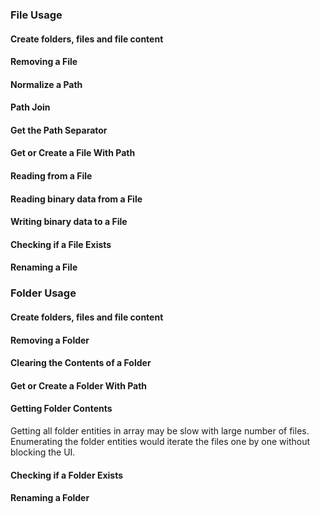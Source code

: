 <snippet id='fs-create-import-code'/>

### File Usage

#### Create folders, files and file content
<snippet id='fs-create-all-code'/>

#### Removing a File
<snippet id='fs-delete-file-code'/>

#### Normalize a Path
<snippet id='fs-paths-normalize-code'/>

#### Path Join
<snippet id='fs-paths-join-code'/>

#### Get the Path Separator
<snippet id='fs-paths-separator-code'/>

#### Get or Create a File With Path
<snippet id='fs-paths-create-file-code'/>

#### Reading from a File
<snippet id='fs-read-text-code'/>

#### Reading binary data from a File
<snippet id='fs-read-sync-code'/>

#### Writing binary data to a File
<snippet id='fs-write-sync-code'/>

#### Checking if a File Exists
<snippet id='fs-file-exists-check-code'/>

#### Renaming a File
<snippet id='fs-update-rename-file-code'/>


### Folder Usage

#### Create folders, files and file content
<snippet id='fs-create-all-code'/>

#### Removing a Folder
<snippet id='fs-delete-folder-code'/>

#### Clearing the Contents of a Folder
<snippet id='fs-clear-folder-code'/>

#### Get or Create a Folder With Path
<snippet id='fs-paths-create-folder-code'/>

#### Getting Folder Contents
Getting all folder entities in array may be slow with large number of files. 
Enumerating the folder entities would iterate the files one by one without blocking the UI.
<snippet id='fs-folder-content-code'/>

#### Checking if a Folder Exists
<snippet id='fs-folder-exists-check-code'/>

#### Renaming a Folder
<snippet id='fs-update-rename-folder-code'/>
